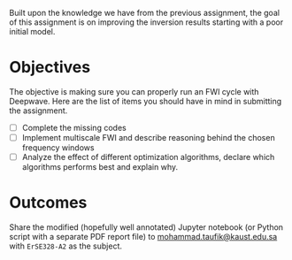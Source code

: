 Built upon the knowledge we have from the previous assignment, the goal of this assignment is on improving the inversion results starting with a poor initial model.

# Objectives

The objective is making sure you can properly run an FWI cycle with Deepwave. Here are the list of items you should have in mind in submitting the assignment.

- [ ] Complete the missing codes
- [ ] Implement multiscale FWI and describe reasoning behind the chosen frequency windows
- [ ] Analyze the effect of different optimization algorithms, declare which algorithms performs best and explain why.

# Outcomes

Share the modified (hopefully well annotated) Jupyter notebook (or Python script with a separate PDF report file) to mohammad.taufik@kaust.edu.sa with `ErSE328-A2` as the subject.